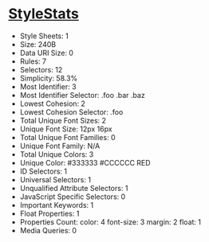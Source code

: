 # [StyleStats](https://github.com/t32k/stylestats)

+ Style Sheets: 1
+ Size: 240B
+ Data URI Size: 0
+ Rules: 7
+ Selectors: 12
+ Simplicity: 58.3%
+ Most Identifier: 3
+ Most Identifier Selector: .foo .bar .baz
+ Lowest Cohesion: 2
+ Lowest Cohesion Selector: .foo
+ Total Unique Font Sizes: 2
+ Unique Font Size: 12px 16px
+ Total Unique Font Families: 0
+ Unique Font Family: N/A
+ Total Unique Colors: 3
+ Unique Color: #333333 #CCCCCC RED
+ ID Selectors: 1
+ Universal Selectors: 1
+ Unqualified Attribute Selectors: 1
+ JavaScript Specific Selectors: 0
+ Important Keywords: 1
+ Float Properties: 1
+ Properties Count: color: 4 font-size: 3 margin: 2 float: 1
+ Media Queries: 0

